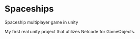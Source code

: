# Spaceships
Spaceship multiplayer game in unity

My first real unity project that utilizes Netcode for GameObjects.
